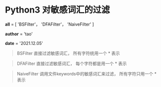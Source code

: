 # Python3 对敏感词汇的过滤

__all__ = [ 'BSFilter'， 'DFAFilter'， 'NaiveFilter' ]

__author__ = 'tao'

__date__ = '2021.12.05'

> BSFilter
  直接过滤敏感词汇， 所有字符统用一个 * 表示

> DFAFilter
  直接过滤敏感词汇， 每个字符都是用一个 * 表示

> NaiveFilter
  调用文件keywords中的敏感词汇来过滤， 所有字符只用一个 * 表示
